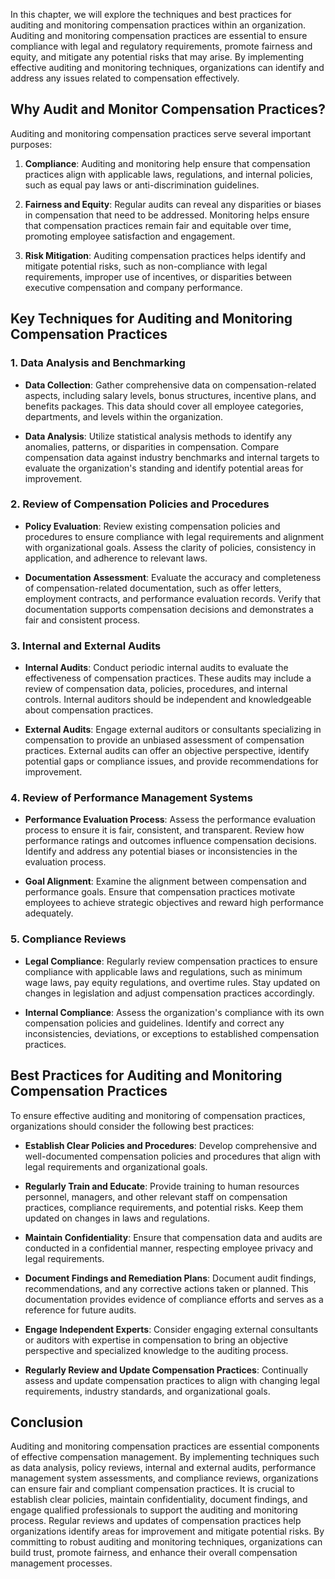 
In this chapter, we will explore the techniques and best practices for auditing and monitoring compensation practices within an organization. Auditing and monitoring compensation practices are essential to ensure compliance with legal and regulatory requirements, promote fairness and equity, and mitigate any potential risks that may arise. By implementing effective auditing and monitoring techniques, organizations can identify and address any issues related to compensation effectively.

**Why Audit and Monitor Compensation Practices?**
-------------------------------------------------

Auditing and monitoring compensation practices serve several important purposes:

1. **Compliance**: Auditing and monitoring help ensure that compensation practices align with applicable laws, regulations, and internal policies, such as equal pay laws or anti-discrimination guidelines.

2. **Fairness and Equity**: Regular audits can reveal any disparities or biases in compensation that need to be addressed. Monitoring helps ensure that compensation practices remain fair and equitable over time, promoting employee satisfaction and engagement.

3. **Risk Mitigation**: Auditing compensation practices helps identify and mitigate potential risks, such as non-compliance with legal requirements, improper use of incentives, or disparities between executive compensation and company performance.

**Key Techniques for Auditing and Monitoring Compensation Practices**
---------------------------------------------------------------------

### **1. Data Analysis and Benchmarking**

* **Data Collection**: Gather comprehensive data on compensation-related aspects, including salary levels, bonus structures, incentive plans, and benefits packages. This data should cover all employee categories, departments, and levels within the organization.

* **Data Analysis**: Utilize statistical analysis methods to identify any anomalies, patterns, or disparities in compensation. Compare compensation data against industry benchmarks and internal targets to evaluate the organization's standing and identify potential areas for improvement.

### **2. Review of Compensation Policies and Procedures**

* **Policy Evaluation**: Review existing compensation policies and procedures to ensure compliance with legal requirements and alignment with organizational goals. Assess the clarity of policies, consistency in application, and adherence to relevant laws.

* **Documentation Assessment**: Evaluate the accuracy and completeness of compensation-related documentation, such as offer letters, employment contracts, and performance evaluation records. Verify that documentation supports compensation decisions and demonstrates a fair and consistent process.

### **3. Internal and External Audits**

* **Internal Audits**: Conduct periodic internal audits to evaluate the effectiveness of compensation practices. These audits may include a review of compensation data, policies, procedures, and internal controls. Internal auditors should be independent and knowledgeable about compensation practices.

* **External Audits**: Engage external auditors or consultants specializing in compensation to provide an unbiased assessment of compensation practices. External audits can offer an objective perspective, identify potential gaps or compliance issues, and provide recommendations for improvement.

### **4. Review of Performance Management Systems**

* **Performance Evaluation Process**: Assess the performance evaluation process to ensure it is fair, consistent, and transparent. Review how performance ratings and outcomes influence compensation decisions. Identify and address any potential biases or inconsistencies in the evaluation process.

* **Goal Alignment**: Examine the alignment between compensation and performance goals. Ensure that compensation practices motivate employees to achieve strategic objectives and reward high performance adequately.

### **5. Compliance Reviews**

* **Legal Compliance**: Regularly review compensation practices to ensure compliance with applicable laws and regulations, such as minimum wage laws, pay equity regulations, and overtime rules. Stay updated on changes in legislation and adjust compensation practices accordingly.

* **Internal Compliance**: Assess the organization's compliance with its own compensation policies and guidelines. Identify and correct any inconsistencies, deviations, or exceptions to established compensation practices.

**Best Practices for Auditing and Monitoring Compensation Practices**
---------------------------------------------------------------------

To ensure effective auditing and monitoring of compensation practices, organizations should consider the following best practices:

* **Establish Clear Policies and Procedures**: Develop comprehensive and well-documented compensation policies and procedures that align with legal requirements and organizational goals.

* **Regularly Train and Educate**: Provide training to human resources personnel, managers, and other relevant staff on compensation practices, compliance requirements, and potential risks. Keep them updated on changes in laws and regulations.

* **Maintain Confidentiality**: Ensure that compensation data and audits are conducted in a confidential manner, respecting employee privacy and legal requirements.

* **Document Findings and Remediation Plans**: Document audit findings, recommendations, and any corrective actions taken or planned. This documentation provides evidence of compliance efforts and serves as a reference for future audits.

* **Engage Independent Experts**: Consider engaging external consultants or auditors with expertise in compensation to bring an objective perspective and specialized knowledge to the auditing process.

* **Regularly Review and Update Compensation Practices**: Continually assess and update compensation practices to align with changing legal requirements, industry standards, and organizational goals.

**Conclusion**
--------------

Auditing and monitoring compensation practices are essential components of effective compensation management. By implementing techniques such as data analysis, policy reviews, internal and external audits, performance management system assessments, and compliance reviews, organizations can ensure fair and compliant compensation practices. It is crucial to establish clear policies, maintain confidentiality, document findings, and engage qualified professionals to support the auditing and monitoring process. Regular reviews and updates of compensation practices help organizations identify areas for improvement and mitigate potential risks. By committing to robust auditing and monitoring techniques, organizations can build trust, promote fairness, and enhance their overall compensation management processes.
